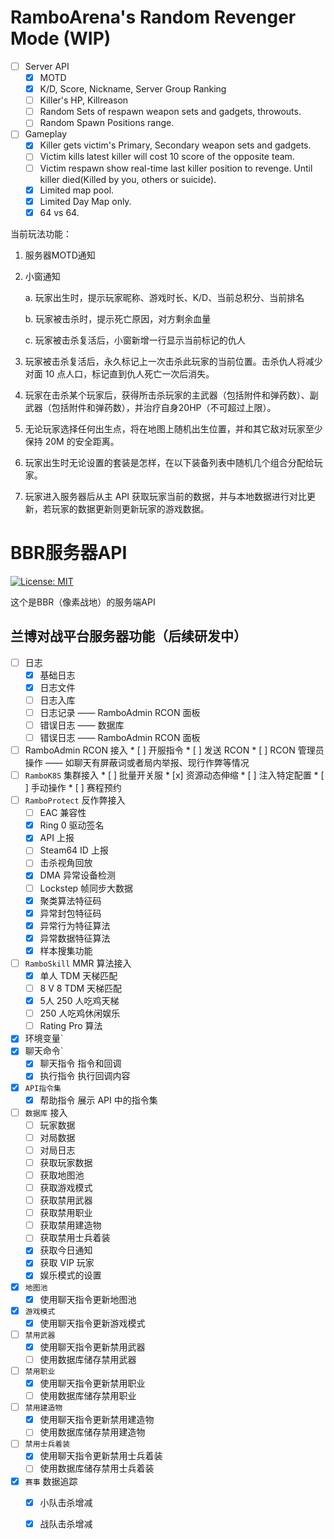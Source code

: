 # RamboArena's Random Revenger Mode (WIP)
* [ ] Server API
	* [x] MOTD
	* [x] K/D, Score, Nickname, Server Group Ranking
    * [ ] Killer's HP, Killreason
	* [ ] Random Sets of respawn weapon sets and gadgets, throwouts.
	* [ ] Random Spawn Positions range.
* [ ] Gameplay
	* [x] Killer gets victim's Primary, Secondary weapon sets and gadgets.
	* [ ] Victim kills latest killer will cost 10 score of the opposite team.
	* [ ] Victim respawn show real-time last killer position to revenge. Until killer died(Killed by you, others or suicide).
	* [x] Limited map pool.
	* [x] Limited Day Map only.
	* [x] 64 vs 64.

当前玩法功能：
1. 服务器MOTD通知
2. 小窗通知

    a. 玩家出生时，提示玩家昵称、游戏时长、K/D、当前总积分、当前排名
   
    b. 玩家被击杀时，提示死亡原因，对方剩余血量
   
    c. 玩家被击杀复活后，小窗新增一行显示当前标记的仇人
   
4. 玩家被击杀复活后，永久标记上一次击杀此玩家的当前位置。击杀仇人将减少对面 10 点人口，标记直到仇人死亡一次后消失。
5. 玩家在击杀某个玩家后，获得所击杀玩家的主武器（包括附件和弹药数）、副武器（包括附件和弹药数），并治疗自身20HP（不可超过上限）。
6. 无论玩家选择任何出生点，将在地图上随机出生位置，并和其它敌对玩家至少保持 20M 的安全距离。
7. 玩家出生时无论设置的套装是怎样，在以下装备列表中随机几个组合分配给玩家。
8. 玩家进入服务器后从主 API 获取玩家当前的数据，并与本地数据进行对比更新，若玩家的数据更新则更新玩家的游戏数据。



# BBR服务器API

 [![License: MIT](https://img.shields.io/badge/License-MIT-yellow.svg)](https://opensource.org/licenses/MIT)
 
这个是BBR（像素战地）的服务端API


## 兰博对战平台服务器功能（后续研发中）
  * [ ] 日志
	* [x] 基础日志
	* [x] 日志文件
    * [ ] 日志入库
	* [ ] 日志记录 —— RamboAdmin RCON 面板
	* [ ] 错误日志 —— 数据库
	* [ ] 错误日志 —— RamboAdmin RCON 面板
  * [ ]  RamboAdmin RCON 接入
	* [ ] 开服指令
	* [ ] 发送 RCON
	* [ ] RCON 管理员操作 —— 如聊天有屏蔽词或者局内举报、现行作弊等情况
  * [ ]  `RamboK8S` 集群接入
	* [ ] 批量开关服
	* [x] 资源动态伸缩
	* [ ] 注入特定配置
	* [ ] 手动操作
	* [ ] 赛程预约
  * [ ] `RamboProtect` 反作弊接入
  	* [ ] EAC 兼容性
  	* [x] Ring 0 驱动签名
  	* [x] API 上报
  	* [ ] Steam64 ID 上报
  	* [ ] 击杀视角回放
  	* [x] DMA 异常设备检测
  	* [ ] Lockstep 帧同步大数据
  	* [x] 聚类算法特征码
  	* [x] 异常封包特征码
  	* [x] 异常行为特征算法
  	* [x] 异常数据特征算法
   	* [x] 样本搜集功能
  * [ ] `RamboSkill` MMR 算法接入
  	* [x] 单人 TDM 天梯匹配
  	* [ ] 8 V 8 TDM 天梯匹配
  	* [x] 5人 250 人吃鸡天梯
  	* [ ] 250 人吃鸡休闲娱乐
  	* [ ] Rating Pro 算法
  * [x] 环境变量`
  * [x] 聊天命令`
	* [x] 聊天指令 指令和回调
	* [x] 执行指令 执行回调内容
  * [x] `API指令集`
	* [x] 帮助指令 展示 API 中的指令集
  * [ ] `数据库` 接入
	* [ ] 玩家数据
	* [ ] 对局数据
	* [ ] 对局日志
	* [ ] 获取玩家数据
	* [ ] 获取地图池
	* [ ] 获取游戏模式
	* [ ] 获取禁用武器
	* [ ] 获取禁用职业
	* [ ] 获取禁用建造物
	* [ ] 获取禁用士兵着装
	* [x] 获取今日通知
	* [x] 获取 VIP 玩家
	* [x] 娱乐模式的设置
  * [x] `地图池`
	* [x] 使用聊天指令更新地图池
  * [x] `游戏模式`
	* [x] 使用聊天指令更新游戏模式
  * [ ] `禁用武器`
	* [x] 使用聊天指令更新禁用武器
	* [ ] 使用数据库储存禁用武器
  * [ ] `禁用职业`
	* [x] 使用聊天指令更新禁用职业
	* [ ] 使用数据库储存禁用职业
  * [ ] `禁用建造物`
	* [x] 使用聊天指令更新禁用建造物
	* [ ] 使用数据库储存禁用建造物
  * [ ] `禁用士兵着装`
	* [x] 使用聊天指令更新禁用士兵着装
	* [ ] 使用数据库储存禁用士兵着装
  * [x] `赛事` 数据追踪
	* [x] 小队击杀增减
	* [x] 战队击杀增减

